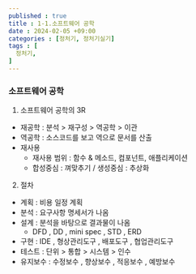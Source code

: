 ```yaml
---
published : true
title : 1-1.소프트웨어 공학
date : 2024-02-05 +09:00
categories : [정처기, 정처기실기]
tags : [
  정처기,
]
---
```

<!-- ![](/assets/img/Spring/aaaa.png){:style="border:1px solid #eaeaea; border-radius: 7px; padding: 0px;" } -->
<!-- ![](/assets/img/alg/4-1.png){:style="width:1000px" } -->

### 소프트웨어 공학
1. 소프트웨어 공학의 3R
- 재공학 : 분석 > 재구성 > 역공학 > 이관
- 역공학 : 소스코드를 보고 역으로 문서를 산출
- 재사용
  - 재사용 범위 : 함수 & 메소드, 컴포넌트, 애플리케이션
  - 합성중심 : 껴맞추기 / 생성중심 : 추상화

2. 절차
- 계획 : 비용 일정 계획
- 분석 : 요구사항 명세서가 나옴
- 설계 : 분석을 바탕으로 결과물이 나옴
  - DFD , DD , mini spec , STD , ERD
- 구현 : IDE , 형상관리도구 , 배포도구 , 협업관리도구
- 테스트 : 단위 > 통합 > 시스템 > 인수
- 유지보수 : 수정보수 , 향상보수 , 적응보수 , 예방보수
